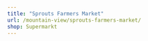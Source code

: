 ```yaml
---
title: "Sprouts Farmers Market"
url: /mountain-view/sprouts-farmers-market/
shop: Supermarkt
---
```


